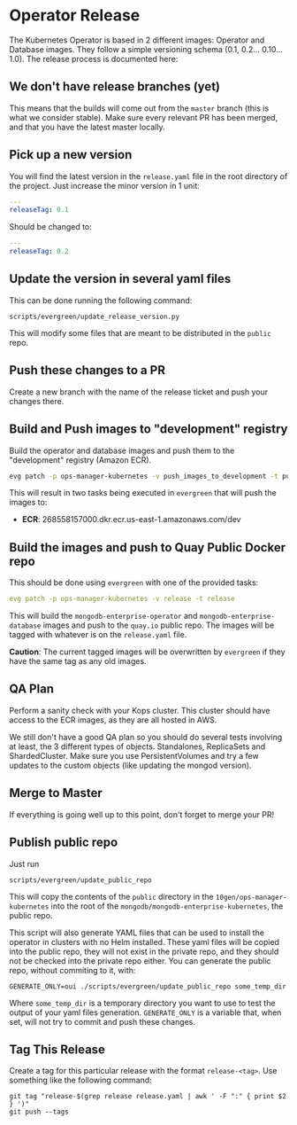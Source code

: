 # Operator Release

The Kubernetes Operator is based in 2 different images: Operator and Database images.
They follow a simple versioning schema (0.1, 0.2... 0.10... 1.0). The release
process is documented here:

## We don't have release branches (yet)

This means that the builds will come out from the `master` branch (this is
what we consider stable). Make sure every relevant PR has been merged, and
that you have the latest master locally.

## Pick up a new version

You will find the latest version in the `release.yaml` file in the root
directory of the project. Just increase the minor version in 1 unit:

```yaml
---
releaseTag: 0.1
```

Should be changed to:

```yaml
---
releaseTag: 0.2
```

## Update the version in several yaml files

This can be done running the following command:

```
scripts/evergreen/update_release_version.py
```

This will modify some files that are meant to be distributed in the
`public` repo.

## Push these changes to a PR

Create a new branch with the name of the release ticket and push your changes
there.

## Build and Push images to "development" registry


Build the operator and database images and push them to the "development" registry (Amazon ECR).

``` bash
evg patch -p ops-manager-kubernetes -v push_images_to_development -t push_images_to_development -f
```

This will result in two tasks being executed in `evergreen` that will push the images to:

* **ECR**: 268558157000.dkr.ecr.us-east-1.amazonaws.com/dev

## Build the images and push to Quay Public Docker repo

This should be done using `evergreen` with one of the provided tasks:

``` yaml
evg patch -p ops-manager-kubernetes -v release -t release
```

This will build the `mongodb-enterprise-operator` and
`mongodb-enterprise-database` images and push to the `quay.io` public
repo. The images will be tagged with whatever is on the `release.yaml` file.

**Caution**: The current tagged images will be overwritten by
`evergreen` if they have the same tag as any old images.

## QA Plan

Perform a sanity check with your Kops cluster. This cluster should
have access to the ECR images, as they are all hosted in AWS.

We still don't have a good QA plan so you should do several tests
involving at least, the 3 different types of objects. Standalones,
ReplicaSets and ShardedCluster. Make sure you use PersistentVolumes
and try a few updates to the custom objects (like updating the mongod
version).

## Merge to Master

If everything is going well up to this point, don't forget to merge your PR!

## Publish public repo

Just run

    scripts/evergreen/update_public_repo

This will copy the contents of the `public` directory in the `10gen/ops-manager-kubernetes` into
the root of the `mongodb/mongodb-enterprise-kubernetes`, the public repo.

This script will also generate YAML files that can be used to install
the operator in clusters with no Helm installed. These yaml files will
be copied into the public repo, they will not exist in the private
repo, and they should not be checked into the private repo either. You
can generate the public repo, without commiting to it, with:

    GENERATE_ONLY=oui ./scripts/evergreen/update_public_repo some_temp_dir

Where `some_temp_dir` is a temporary directory you want to use to test
the output of your yaml files generation. `GENERATE_ONLY` is a
variable that, when set, will not try to commit and push these
changes.

## Tag This Release

Create a tag for this particular release with the format `release-<tag>`. Use something like the following command:

    git tag "release-$(grep release release.yaml | awk ' -F ":" { print $2 } ')"
    git push --tags

